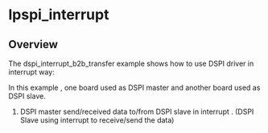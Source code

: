 # lpspi_interrupt

## Overview
The dspi_interrupt_b2b_transfer example shows how to use DSPI driver in interrupt way:

In this example , one board used as DSPI master and another board used as DSPI slave.

1. DSPI master send/received data to/from DSPI slave in interrupt . (DSPI Slave using interrupt to receive/send the data)
